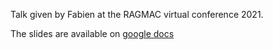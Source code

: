 Talk given by Fabien at the RAGMAC virtual conference 2021.

The slides are available on [google docs](https://docs.google.com/presentation/d/1diQBPfVmigpMaiouEfmnL2lAC4oCi2LpaU7PspznYqk/edit?usp=sharing)
